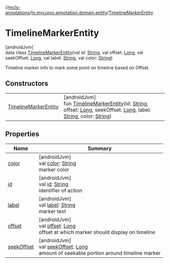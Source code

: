 //[mcls-annotations](../../../index.md)/[tv.mycujoo.annotation.domain.entity](../index.md)/[TimelineMarkerEntity](index.md)

# TimelineMarkerEntity

[androidJvm]\
data class [TimelineMarkerEntity](index.md)(val id: [String](https://kotlinlang.org/api/latest/jvm/stdlib/kotlin/-string/index.html), val offset: [Long](https://kotlinlang.org/api/latest/jvm/stdlib/kotlin/-long/index.html), val seekOffset: [Long](https://kotlinlang.org/api/latest/jvm/stdlib/kotlin/-long/index.html), val label: [String](https://kotlinlang.org/api/latest/jvm/stdlib/kotlin/-string/index.html), val color: [String](https://kotlinlang.org/api/latest/jvm/stdlib/kotlin/-string/index.html))

Timeline marker info to mark some point on timeline based on Offset.

## Constructors

| | |
|---|---|
| [TimelineMarkerEntity](-timeline-marker-entity.md) | [androidJvm]<br>fun [TimelineMarkerEntity](-timeline-marker-entity.md)(id: [String](https://kotlinlang.org/api/latest/jvm/stdlib/kotlin/-string/index.html), offset: [Long](https://kotlinlang.org/api/latest/jvm/stdlib/kotlin/-long/index.html), seekOffset: [Long](https://kotlinlang.org/api/latest/jvm/stdlib/kotlin/-long/index.html), label: [String](https://kotlinlang.org/api/latest/jvm/stdlib/kotlin/-string/index.html), color: [String](https://kotlinlang.org/api/latest/jvm/stdlib/kotlin/-string/index.html)) |

## Properties

| Name | Summary |
|---|---|
| [color](color.md) | [androidJvm]<br>val [color](color.md): [String](https://kotlinlang.org/api/latest/jvm/stdlib/kotlin/-string/index.html)<br>marker color |
| [id](id.md) | [androidJvm]<br>val [id](id.md): [String](https://kotlinlang.org/api/latest/jvm/stdlib/kotlin/-string/index.html)<br>identifier of action |
| [label](label.md) | [androidJvm]<br>val [label](label.md): [String](https://kotlinlang.org/api/latest/jvm/stdlib/kotlin/-string/index.html)<br>marker text |
| [offset](offset.md) | [androidJvm]<br>val [offset](offset.md): [Long](https://kotlinlang.org/api/latest/jvm/stdlib/kotlin/-long/index.html)<br>offset at which marker should display on timeline |
| [seekOffset](seek-offset.md) | [androidJvm]<br>val [seekOffset](seek-offset.md): [Long](https://kotlinlang.org/api/latest/jvm/stdlib/kotlin/-long/index.html)<br>amount of seekable portion around timeline marker |
